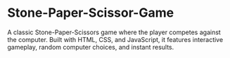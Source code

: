 # Stone-Paper-Scissor-Game
A classic Stone-Paper-Scissors game where the player competes against the computer. Built with HTML, CSS, and JavaScript, it features interactive gameplay, random computer choices, and instant results.
